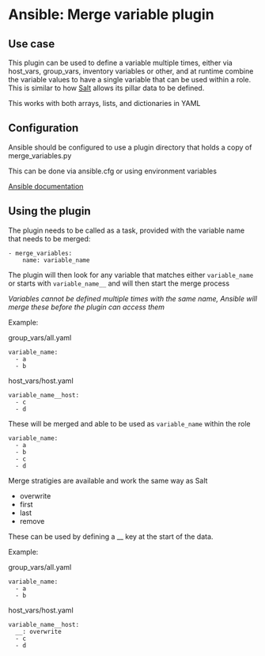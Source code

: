 # Ansible: Merge variable plugin

## Use case

This plugin can be used to define a variable multiple times, either via host_vars, group_vars, inventory variables or other, and at runtime combine the variable values to have a single variable that can be used within a role. This is similar to how [Salt](https://docs.saltproject.io) allows its pillar data to be defined.

This works with both arrays, lists, and dictionaries in YAML

## Configuration
Ansible should be configured to use a plugin directory that holds a copy of merge_variables.py

This can be done via ansible.cfg or using environment variables

[Ansible documentation](https://docs.ansible.com/ansible/latest/reference_appendices/config.html#default-action-plugin-path)

## Using the plugin

The plugin needs to be called as a task, provided with the variable name that needs to be merged:

```
- merge_variables:
    name: variable_name
```

The plugin will then look for any variable that matches either `variable_name` or starts with `variable_name__` and will then start the merge process

_Variables cannot be defined multiple times with the same name, Ansible will merge these before the plugin can access them_

Example:

group_vars/all.yaml

```
variable_name:
  - a
  - b
```

host_vars/host.yaml

```
variable_name__host:
  - c
  - d
```

These will be merged and able to be used as `variable_name` within the role

```
variable_name:
  - a
  - b
  - c
  - d
```

Merge stratigies are available and work the same way as Salt

- overwrite
- first
- last
- remove

These can be used by defining a __ key at the start of the data.

Example:

group_vars/all.yaml

```
variable_name:
  - a
  - b
```

host_vars/host.yaml

```
variable_name__host:
  __: overwrite
  - c
  - d
```
